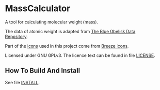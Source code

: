 # MassCalculator

A tool for calculating molecular weight (mass).

The data of atomic weight is adapted from [The Blue Obelisk Data Repository](https://sourceforge.net/project/bodr).

Part of the [icons](./src/Icons) used in this project come from [Breeze Icons](https://github.com/KDE/breeze-icons).

Licensed under GNU GPLv3. The licence text can be found in file [LICENSE](./LICENSE).


## How To Build And Install

See file [INSTALL](./INSTALL).

